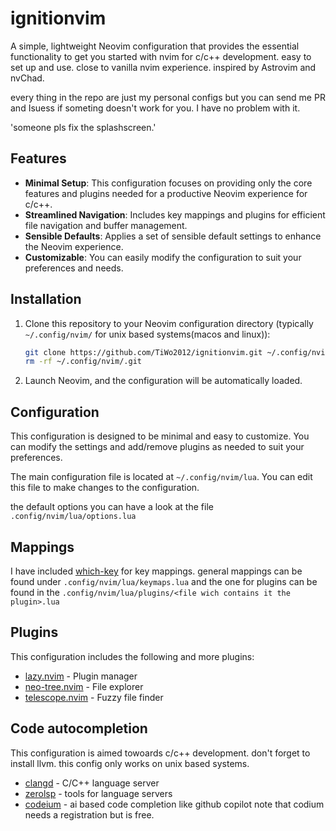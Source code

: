 # ignitionvim 

A simple, lightweight Neovim configuration that provides the essential functionality to get you started with nvim for c/c++ development.
easy to set up and use. close to vanilla nvim experience. inspired by Astrovim and nvChad.

every thing in the repo are just my personal configs but you can send me PR and Isuess if someting doesn't work for you.
I have no problem with it.

'someone pls fix the splashscreen.'

## Features

- **Minimal Setup**: This configuration focuses on providing only the core features and plugins needed for a productive Neovim experience for c/c++.
- **Streamlined Navigation**: Includes key mappings and plugins for efficient file navigation and buffer management.
- **Sensible Defaults**: Applies a set of sensible default settings to enhance the Neovim experience.
- **Customizable**: You can easily modify the configuration to suit your preferences and needs.

## Installation

1. Clone this repository to your Neovim configuration directory (typically `~/.config/nvim/` for unix based systems(macos and linux)):

   ```bash
   git clone https://github.com/TiWo2012/ignitionvim.git ~/.config/nvim
   rm -rf ~/.config/nvim/.git
   ```

3. Launch Neovim, and the configuration will be automatically loaded.

## Configuration

This configuration is designed to be minimal and easy to customize. You can modify the settings and add/remove plugins as needed to suit your preferences.

The main configuration file is located at `~/.config/nvim/lua`. You can edit this file to make changes to the configuration.

the default options you can have a look at the file `.config/nvim/lua/options.lua`

## Mappings

I have included [which-key](https://github.com/folke/which-key.nvim) for key mappings. 
general mappings can be found under `.config/nvim/lua/keymaps.lua` and the one for plugins
can be found in the `.config/nvim/lua/plugins/<file wich contains it the plugin>.lua`

## Plugins

This configuration includes the following and more plugins:

- [lazy.nvim](https://github.com/folke/lazy.nvim) - Plugin manager
- [neo-tree.nvim](https://github.com/nvim-neo-tree/neo-tree.nvim) - File explorer
- [telescope.nvim](https://github.com/nvim-telescope/telescope.nvim) - Fuzzy file finder

## Code autocompletion

This configuration is aimed towoards c/c++ development. 
don't forget to install llvm. this config only works on unix based systems.

- [clangd](https://clangd.llvm.org/) - C/C++ language server
- [zerolsp](https://github.com/zerolsp/zerolsp) - tools for language servers
- [codeium](https://github.com/Exafunction/codeium) - ai based code completion like github copilot
note that codium needs a registration but is free.
